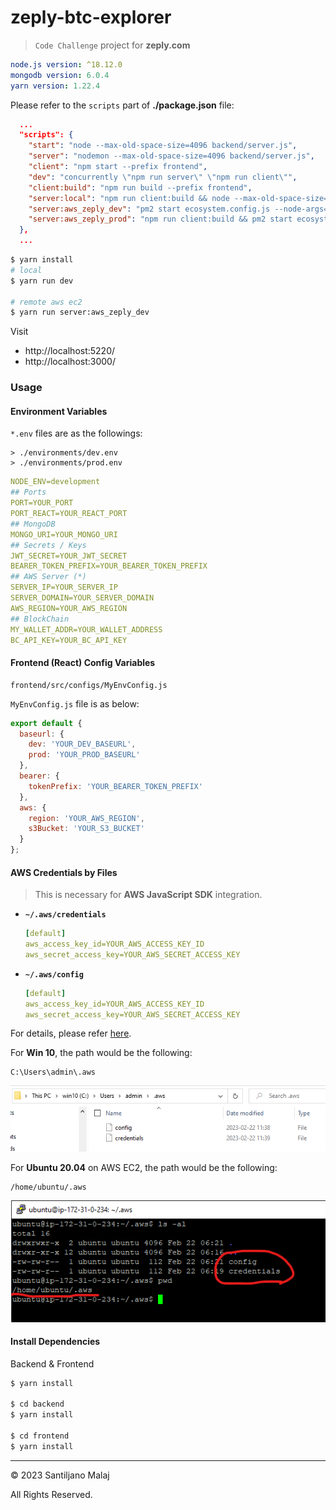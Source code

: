 # zeply-btc-explorer

> `Code Challenge` project for **zeply.com**

```yml
node.js version: ^18.12.0
mongodb version: 6.0.4
yarn version: 1.22.4
```

Please refer to the `scripts` part of **./package.json** file:

```json
  ...
  "scripts": {
    "start": "node --max-old-space-size=4096 backend/server.js",
    "server": "nodemon --max-old-space-size=4096 backend/server.js",
    "client": "npm start --prefix frontend",
    "dev": "concurrently \"npm run server\" \"npm run client\"",
    "client:build": "npm run build --prefix frontend",
    "server:local": "npm run client:build && node --max-old-space-size=4096 backend/server.js",
    "server:aws_zeply_dev": "pm2 start ecosystem.config.js --node-args=\"--max-old-space-size=4096\"",
    "server:aws_zeply_prod": "npm run client:build && pm2 start ecosystem.config.js --node-args=\"--max-old-space-size=8192\""
  },
  ...
```

```bash
$ yarn install
# local
$ yarn run dev

# remote aws ec2
$ yarn run server:aws_zeply_dev
```

Visit

- http://localhost:5220/
- http://localhost:3000/

### Usage

#### Environment Variables

`*.env` files are as the followings:

```path
> ./environments/dev.env
> ./environments/prod.env
```

```yaml
NODE_ENV=development
## Ports
PORT=YOUR_PORT
PORT_REACT=YOUR_REACT_PORT
## MongoDB
MONGO_URI=YOUR_MONGO_URI
## Secrets / Keys
JWT_SECRET=YOUR_JWT_SECRET
BEARER_TOKEN_PREFIX=YOUR_BEARER_TOKEN_PREFIX
## AWS Server (*)
SERVER_IP=YOUR_SERVER_IP
SERVER_DOMAIN=YOUR_SERVER_DOMAIN
AWS_REGION=YOUR_AWS_REGION
## BlockChain
MY_WALLET_ADDR=YOUR_WALLET_ADDRESS
BC_API_KEY=YOUR_BC_API_KEY
```

#### Frontend (React) Config Variables

```path
frontend/src/configs/MyEnvConfig.js
```

`MyEnvConfig.js` file is as below:

```javascript | es6
export default {
  baseurl: {
    dev: 'YOUR_DEV_BASEURL',
    prod: 'YOUR_PROD_BASEURL'
  },
  bearer: {
    tokenPrefix: 'YOUR_BEARER_TOKEN_PREFIX'
  },
  aws: {
    region: 'YOUR_AWS_REGION',
    s3Bucket: 'YOUR_S3_BUCKET'
  }
};
```

#### AWS Credentials by Files

> This is necessary for **AWS JavaScript SDK** integration.

- **`~/.aws/credentials`**
  ```yaml
  [default]
  aws_access_key_id=YOUR_AWS_ACCESS_KEY_ID
  aws_secret_access_key=YOUR_AWS_SECRET_ACCESS_KEY
  ```
- **`~/.aws/config`**
  ```yaml
  [default]
  aws_access_key_id=YOUR_AWS_ACCESS_KEY_ID
  aws_secret_access_key=YOUR_AWS_SECRET_ACCESS_KEY
  ```

For details, please refer [here](https://docs.aws.amazon.com/AWSJavaScriptSDK/v3/latest/modules/_aws_sdk_credential_providers.html#sample-files).

For **Win 10**, the path would be the following:

```path
C:\Users\admin\.aws
```

![Win 10 file path](screenshot_aws_creds_win10.png)

For **Ubuntu 20.04** on AWS EC2, the path would be the following:

```path
/home/ubuntu/.aws
```

![Ubuntu AWS EC2 file path](screenshot_aws_creds_ubuntu_ec2.png)

#### Install Dependencies

Backend & Frontend

```bash
$ yarn install

$ cd backend
$ yarn install

$ cd frontend
$ yarn install
```

---

&copy; 2023 Santiljano Malaj

All Rights Reserved.
